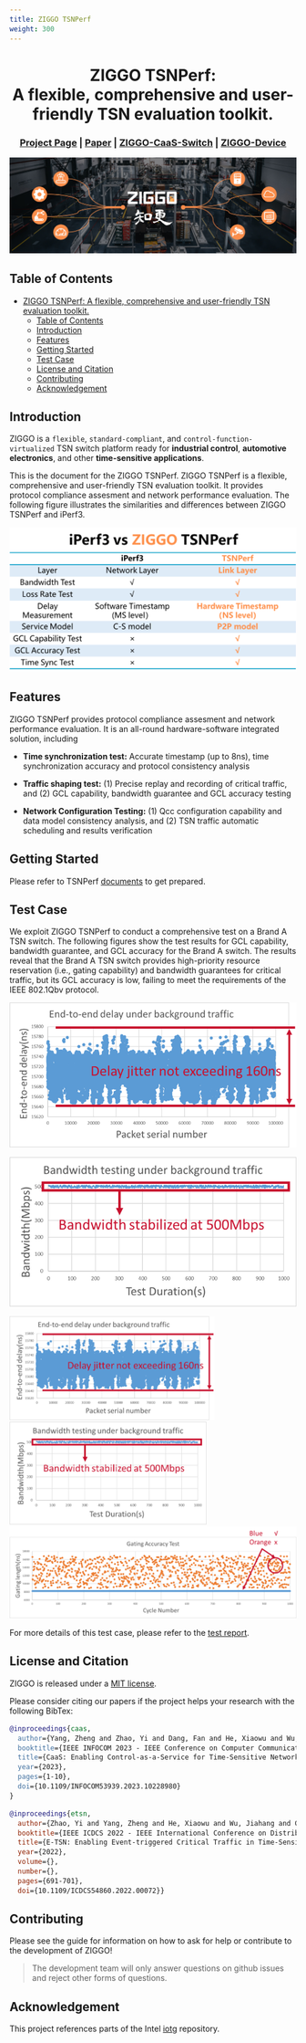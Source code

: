 ```yaml
---
title: ZIGGO TSNPerf
weight: 300
---
```

<div align="center">

# ZIGGO TSNPerf: A flexible, comprehensive and user-friendly TSN evaluation toolkit.

</div>

<h3 align="center">
    <a href="http://tns.thss.tsinghua.edu.cn/ziggo/">Project Page</a> |
    <a href="https://ieeexplore.ieee.org/document/10228980">Paper</a> |
    <a href="https://github.com/Horacehxw/Ziggo-CaaS-Switch">ZIGGO-CaaS-Switch</a> |
    <a href="https://github.com/Horacehxw/Ziggo-Evaluation-Toolkit">ZIGGO-Device</a>
</h3>

![](figs/banner.jpg)

## Table of Contents

- [ZIGGO TSNPerf: A flexible, comprehensive and user-friendly TSN evaluation toolkit.](#ziggo-tsnperf-aflexiblecomprehensive-and-user-friendlytsn-evaluation-toolkit)
  - [Table of Contents](#table-of-contents)
  - [Introduction](#introduction)
  - [Features](#features)
  - [Getting Started](#getting-started)
  - [Test Case](#test-case)
  - [License and Citation](#license-and-citation)
  - [Contributing](#contributing)
  - [Acknowledgement](#acknowledgement)


## Introduction

ZIGGO is a `flexible`, `standard-compliant`, and `control-function-virtualized` TSN switch platform ready for **industrial control**, **automotive electronics**, and other **time-sensitive applications**.

This is the document for the ZIGGO TSNPerf.
ZIGGO TSNPerf is a flexible, comprehensive and user-friendly TSN evaluation toolkit.
It provides protocol compliance assesment and network performance evaluation.
The following figure illustrates the similarities and differences between ZIGGO TSNPerf and iPerf3.

![TSNPerf versus iPerf3](./figs/vsiperf.png)

## Features

ZIGGO TSNPerf provides protocol compliance assesment and network performance evaluation.
It is an all-round hardware-software integrated solution, including

* **Time synchronization test:**
Accurate timestamp (up to 8ns), time synchronization accuracy and protocol consistency analysis

* **Traffic shaping test:**
(1) Precise replay and recording of critical traffic, and
(2) GCL capability, bandwidth guarantee and GCL accuracy testing

* **Network Configuration Testing:**
(1) Qcc configuration capability and data model consistency analysis, and
(2) TSN traffic automatic scheduling and results verification

## Getting Started

Please refer to TSNPerf [documents](/ziggo_book/docs/tsnperf/configuration/) to get prepared.

## Test Case

We exploit ZIGGO TSNPerf to conduct a comprehensive test on a Brand A TSN switch.
The following figures show the test results for GCL capability, bandwidth guarantee, and GCL accuracy for the Brand A switch.
The results reveal that the Brand A TSN switch provides high-priority resource reservation (i.e., gating capability) and bandwidth guarantees for critical traffic, 
but its GCL accuracy is low, failing to meet the requirements of the IEEE 802.1Qbv protocol.

![GCL Capability](./figs/gclcapability.png "GCL Capability")

![Bandwidth Guarantee](./figs/bwguarantee.png "Bandwidth Guarantee")

<img src="./figs/gclcapability.png" alt="GCL Capability" style="zoom:49%;" />  <img src="./figs/bwguarantee.png" alt="Bandwidth Guarantee" style="zoom:49%;" />
![GCL Accuracy](./figs/gclaccuracy.png "GCL Accuracy")

For more details of this test case, please refer to the [test report](http://tns.thss.tsinghua.edu.cn/ziggo/data/switch_report.pdf).

## License and Citation

ZIGGO is released under a [MIT license](). 

Please consider citing our papers if the project helps your research with the following BibTex:

```bibtex
@inproceedings{caas,
  author={Yang, Zheng and Zhao, Yi and Dang, Fan and He, Xiaowu and Wu, Jiahang and Cao, Hao and Wang, Zeyu and Liu, Yunhao},
  booktitle={IEEE INFOCOM 2023 - IEEE Conference on Computer Communications},
  title={CaaS: Enabling Control-as-a-Service for Time-Sensitive Networking},
  year={2023},
  pages={1-10},
  doi={10.1109/INFOCOM53939.2023.10228980}
}
```

```bibtex
@inproceedings{etsn,
  author={Zhao, Yi and Yang, Zheng and He, Xiaowu and Wu, Jiahang and Cao, Hao and Dong, Liang and Dang, Fan and Liu, Yunhao},
  booktitle={IEEE ICDCS 2022 - IEEE International Conference on Distributed Computing Systems}, 
  title={E-TSN: Enabling Event-triggered Critical Traffic in Time-Sensitive Networking for Industrial Applications}, 
  year={2022},
  volume={},
  number={},
  pages={691-701},
  doi={10.1109/ICDCS54860.2022.00072}}
```

## Contributing

Please see the guide for information on how to ask for help or contribute to the development of ZIGGO!

> The development team will only answer questions on github issues and reject other forms of questions.

## Acknowledgement

This project references parts of the Intel [iotg](https://github.com/intel/iotg_tsn_ref_sw) repository.
